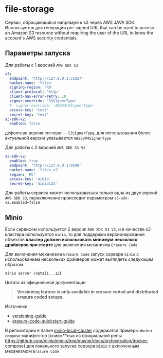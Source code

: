 # file-storage

Сервис, обращающийся напрямую к s3 через AWS JAVA SDK. Используется для генерации pre-signed URL that can be used to
access an Amazon S3 resource without requiring the user of the URL to know the account's AWS security credentials.

## Параметры запуска

Для работы с 1 версией `AWS SDK S3`

```yaml
s3:
  endpoint: 'http://127.0.0.1:32827'
  bucket-name: 'files'
  signing-region: 'RU'
  client-protocol: 'http'
  client-max-error-retry: 10
  signer-override: 'S3SignerType'
  #  signer-override: 'AWSS3V4SignerType'
  access-key: 'test'
  secret-key: 'test'
s3-sdk-v2:
  enabled: false
```

дефолтная версия сигнера — `S3SignerType`, для использования более актуальной версии указывается `AWSS3V4SignerType`

Для работы с 2 версией `AWS SDK S3 V2`

```yaml
s3-sdk-v2:
  enabled: true
  endpoint: 'http://127.0.0.1:9000'
  bucket-name: 'files-v2'
  region: 'RU'
  access-key: 'minio'
  secret-key: 'minio123'
```

Для работы сервиса может использоваться только одна из двух версий `AWS SDK S3`, переключение происходит
параметром `s3-sdk-v2.enabled=false`

## Minio

Если сервисом используется 2 версия `AWS SDK S3 V2`, и в качестве s3 кластера используется `minio`, то для поддержки
версионирования объектов __кластер должен использовать минимум несколько драйверов при старте__ для включения
механизма `Erasure Code`

Для включения механизма `Erasure Code` запуск сервера `minio` с использованием нескольких драйверов может выглядеть
следующим образом

```shell
minio server /data{1...12}
```

Цитата из официальной документации
> **Versioning feature is only available in erasure coded and distributed erasure coded setups.**

Источники

- [versioning-guide](https://docs.min.io/docs/minio-bucket-versioning-guide.html)
- [erasure-code-quickstart-guide](https://docs.min.io/docs/minio-erasure-code-quickstart-guide)

В репозитории в папке [minio-local-cluster](./minio-local-cluster/) содержатся примеры `docker-compose` манифестов
(спизж**ных из официальной репы https://github.com/minio/minio/tree/master/docs/orchestration/docker-compose)
для локального запуска сервера `minio` с включенным механизмом `Erasure Code`
